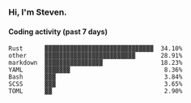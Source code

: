 ### Hi, I'm Steven.

#### Coding activity (past 7 days)
```
Rust      ▓▓▓▓▓▓▓▓▓▓▓▓▓▓▓▓▓▓▓▓▓▓▓▓▓▓▓▓▓▓  34.10%
other     ▓▓▓▓▓▓▓▓▓▓▓▓▓▓▓▓▓▓▓▓▓▓▓▓▓       28.91%
markdown  ▓▓▓▓▓▓▓▓▓▓▓▓▓▓▓▓                18.23%
YAML      ▓▓▓▓▓▓▓                          8.36%
Bash      ▓▓▓                              3.84%
SCSS      ▓▓▓                              3.65%
TOML      ▓▓                               2.90%
```
